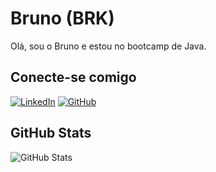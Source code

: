# Bruno (BRK)
Olá, sou o Bruno e estou no bootcamp de Java.
## Conecte-se comigo
[![LinkedIn](https://img.shields.io/badge/LinkedIn-000?style=for-the-badge&logo=linkedin&logoColor=0E76A8)](https://www.linkedin.com/in/bruno-delgado-9b1baa214/)
[![GitHub](https://img.shields.io/badge/github-000?style=for-the-badge&logo=github)](https://github.com/Brk38)

## GitHub Stats
![GitHub Stats](https://github-readme-stats.vercel.app/api?username=Brk38&theme=transparent&bg_color=000&border_color=30A3DC&show_icons=true&icon_color=30A3DC&title_color=E94D5F&text_color=FFF)